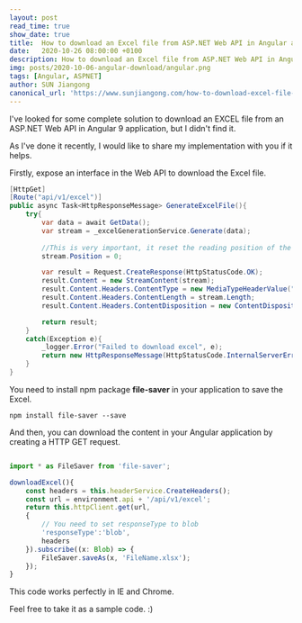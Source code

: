 ```yaml
---
layout: post
read_time: true
show_date: true
title:  How to download an Excel file from ASP.NET Web API in Angular application?
date:   2020-10-26 08:00:00 +0100
description: How to download an Excel file from ASP.NET Web API in Angular application?
img: posts/2020-10-06-angular-download/angular.png
tags: [Angular, ASPNET]
author: SUN Jiangong
canonical_url: 'https://www.sunjiangong.com/how-to-download-excel-file-from-aspnet-web-api-in-angular-application.html'
---
```


I've looked for some complete solution to download an EXCEL file from an ASP.NET Web API in Angular 9 application, but I didn't find it.

As I've done it recently, I would like to share my implementation with you if it helps.

Firstly, expose an interface in the Web API to download the Excel file.

<!--more-->

```csharp
[HttpGet]
[Route("api/v1/excel")]
public async Task<HttpResponseMessage> GenerateExcelFile(){
    try{
        var data = await GetData();
        var stream = _excelGenerationService.Generate(data);
       
        //This is very important, it reset the reading position of the stream!
        stream.Position = 0;

        var result = Request.CreateResponse(HttpStatusCode.OK);
        result.Content = new StreamContent(stream);
        result.Content.Headers.ContentType = new MediaTypeHeaderValue("application/octet-stream");
        result.Content.Headers.ContentLength = stream.Length;
        result.Content.Headers.ContentDisposition = new ContentDispositionHeaderValue("attachement");

        return result;
    }
    catch(Exception e){
        _logger.Error("Failed to download excel", e);
        return new HttpResponseMessage(HttpStatusCode.InternalServerError);
    }
}
```

You need to install npm package **file-saver** in your application to save the Excel.

```npm
npm install file-saver --save
```

And then, you can download the content in your Angular application by creating a HTTP GET request.

```typescript

import * as FileSaver from 'file-saver';

downloadExcel(){
    const headers = this.headerService.CreateHeaders();
    const url = environment.api + '/api/v1/excel';
    return this.httpClient.get(url, 
    {
        // You need to set responseType to blob
        'responseType':'blob',
        headers
    }).subscribe((x: Blob) => {
        FileSaver.saveAs(x, 'FileName.xlsx');
    });
}
```

This code works perfectly in IE and Chrome.

Feel free to take it as a sample code. :)

